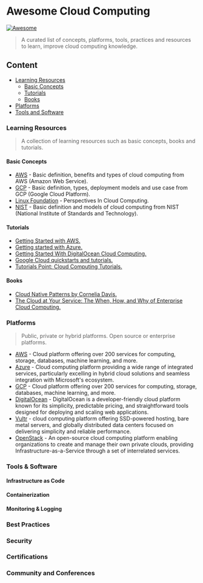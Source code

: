 # Awesome Cloud Computing

[![Awesome](https://awesome.re/badge.svg)](https://awesome.re)

> A curated list of concepts, platforms, tools, practices and resources to learn, improve cloud computing knowledge.

## Content

- [Learning Resources](#learning-resources)
    - [Basic Concepts](#basic-concepts)
    - [Tutorials](#tutorials)
    - [Books](#books)
- [Platforms](#platforms)
- [Tools and Software](#tools--software)

### Learning Resources

> A collection of learning resources such as basic concepts, books and tutorials.

#### Basic Concepts

- [AWS](https://aws.amazon.com/what-is-cloud-computing/?nc1=h_ls) - Basic definition, benefits and types of cloud computing from AWS (Amazon Web Service).
- [GCP](https://cloud.google.com/learn/what-is-cloud-computing?hl=en) - Basic definition, types, deployment models and use case from GCP (Google Cloud Platform).
- [Linux Foundation](https://training.linuxfoundation.org/blog/perspectives-in-cloud-computing/) - Perspectives In Cloud Computing.
- [NIST](https://nvlpubs.nist.gov/nistpubs/legacy/sp/nistspecialpublication800-145.pdf) - Basic definition   and models of cloud computing from NIST (National Institute
of Standards and Technology).

#### Tutorials

- [Getting Started with AWS.](https://aws.amazon.com/getting-started/)
- [Getting started with Azure.](https://azure.microsoft.com/en-us/get-started)
- [Getting Started With DigitalOcean Cloud Computing.](https://www.digitalocean.com/community/tutorial-series/getting-started-with-cloud-computing)
- [Google Cloud quickstarts and tutorials.](https://cloud.google.com/docs/tutorials)
- [Tutorials Point: Cloud Computing Tutorials.](https://www.tutorialspoint.com/cloud_computing/index.htm)

#### Books

- [Cloud Native Patterns by Cornelia Davis.](https://www.manning.com/books/cloud-native-patterns)
- [The Cloud at Your Service: The When, How, and Why of Enterprise Cloud Computing.](https://www.amazon.com/Cloud-Your-Service-Enterprise-Computing/dp/1935182528)

### Platforms

> Public, private or hybrid platforms. Open source or enterprise platforms.

- [AWS](https://aws.amazon.com/console/) - Cloud platform offering over 200 services for computing, storage, databases, machine learning, and more.
- [Azure](https://azure.microsoft.com/en-us) - Cloud computing platform providing a wide range of integrated services, particularly excelling in hybrid cloud solutions and seamless integration with Microsoft's ecosystem.
- [GCP](https://cloud.google.com/?hl=en) - Cloud platform offering over 200 services for computing, storage, databases, machine learning, and more.
- [DigitalOcean](https://www.digitalocean.com/) - DigitalOcean is a developer-friendly cloud platform known for its simplicity, predictable pricing, and straightforward tools designed for deploying and scaling web applications.
- [Vultr](https://www.vultr.com/) - cloud computing platform offering SSD-powered hosting, bare metal servers, and globally distributed data centers focused on delivering simplicity and reliable performance.
- [OpenStack](https://www.openstack.org/) - An open-source cloud computing platform enabling organizations to create and manage their own private clouds, providing Infrastructure-as-a-Service through a set of interrelated services.

### Tools & Software

#### Infrastructure as Code

#### Containerization

#### Monitoring & Logging

### Best Practices

### Security

### Certifications

### Community and Conferences